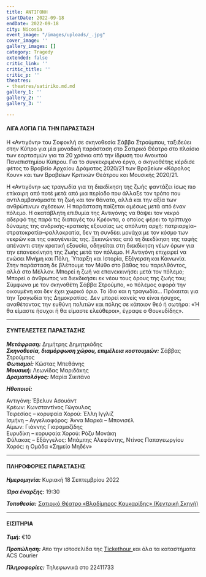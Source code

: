 ```yaml
---
title: ΑΝΤΙΓΟΝΗ
startDate: 2022-09-18
endDate: 2022-09-18
city: Nicosia
event_image: "/images/uploads/_.jpg"
cover_image: ''
gallery_images: []
category: Tragedy
extended: false
critic_link: ''
critic_title: ''
critic_p: ''
theatres:
- theatres/satiriko.md.md
gallery_1: ''
gallery_2: ''
gallery_3: ''

---
```

#### ΛΙΓΑ ΛΟΓΙΑ ΓΙΑ ΤΗΝ ΠΑΡΑΣΤΑΣΗ

Η «Αντιγόνη» του Σοφοκλή σε σκηνοθεσία Σάββα Στρούμπου, ταξιδεύει στην Κύπρο για μία μοναδική παράσταση στο Σατιρικό Θέατρο στο πλαίσιο των εορτασμών για τα 20 χρόνια από την ίδρυση του Ανοικτού Πανεπιστημίου Κύπρου. Για το συγκεκριμένο έργο, ο σκηνοθέτης κέρδισε φέτος το Βραβείο Αρχαίου Δράματος 2020/21 των Βραβείων «Κάρολος Κουν» και των Βραβείων Κριτικών Θεάτρου και Μουσικής 2020/21.

Η «Αντιγόνη» ως τραγωδία για τη διεκδίκηση της ζωής φαντάζει ίσως πιο επίκαιρη από ποτέ μετά από μια περίοδο που άλλαξε τον τρόπο που αντιλαμβανόμαστε τη ζωή και τον θάνατο, αλλά και την αξία των ανθρώπινων σχέσεων. Η παράσταση παίζεται αμέσως μετά από έναν πόλεμο. Η ακατάβλητη επιθυμία της Αντιγόνης να θάψει τον νεκρό αδερφό της παρά τις διαταγές του Κρέοντα, ο οποίος φέρει το τρίπτυχο δύναμης της ανδρικής-κρατικής εξουσίας ως απόλυτη αρχή: πατριαρχία–στρατοκρατία–φαλλοκρατία, δεν τη συνδέει μονάχα με τον κόσμο των νεκρών και της οικογένειάς της. Ξεκινώντας από τη διεκδίκηση της ταφής απέναντι στην κρατική εξουσία, οδηγείται στη διεκδίκηση νέων όρων για την επανεκκίνηση της Ζωής μετά τον πόλεμο. Η Αντιγόνη επιχειρεί να ενώσει Μνήμη και Πόλη, Ύπαρξη και Ιστορία, Εξέγερση και Κοινωνία. Στην παράσταση δε βλέπουμε τον Μύθο στο βάθος του παρελθόντος, αλλά στο Μέλλον. Μπορεί η ζωή να επανεκκινήσει μετά τον πόλεμο; Μπορεί ο άνθρωπος να διεκδικήσει εκ νέου τους όρους της ζωής του; Σύμφωνα με τον σκηνοθέτη Σάββα Στρούμπο, «ο πόλεμος αφορά την οικουμένη και δεν έχει χωρικό όριο. Το ίδιο και η τραγωδία... Πρόκειται για την Τραγωδία της Δημοκρατίας. Δεν μπορεί κανείς να είναι ήσυχος, αναθέτοντας την ευθύνη πολιτών και πόλης σε κάποιον θεό ή σωτήρα: «Ή θα είμαστε ήσυχοι ή θα είμαστε ελεύθεροι», έγραφε ο Θουκυδίδης».

***

#### ΣΥΝΤΕΛΕΣΤΕΣ ΠΑΡΑΣΤΑΣΗΣ

**_Μετάφραση:_** Δημήτρης Δημητριάδης  
**_Σκηνοθεσία, διαμόρφωση χώρου, επιμέλεια κοστουμιών:_** Σάββας Στρούμπος  
**_Φωτισμοί:_** Κώστας Μπεθάνης  
**_Μουσική:_** Λεωνίδας Μαριδάκης  
**_Δραματολόγος:_** Μαρία Σικιτάνο

**_Ηθοποιοί:_**

Αντιγόνη: Έβελυν Ασουάντ  
Κρέων: Κωνσταντίνος Γώγουλος  
Τειρεσίας – κορυφαία Χορού: Έλλη Ιγγλίζ  
Ισμήνη – Αγγελιαφόρος: Άννα Μαρκά – Μπονισέλ  
Αίμων: Γιάννης Γιαραμαζίδης  
Ευρυδίκη – κορυφαία Χορού: Ρόζυ Μονάκη  
Φύλακας – Εξάγγελος: Μπάμπης Αλεφάντης, Ντίνος Παπαγεωργίου  
Χορός: η Ομάδα «Σημείο Μηδέν»

***

#### ΠΛΗΡΟΦΟΡΙΕΣ ΠΑΡΑΣΤΑΣΗΣ

**_Ημερομηνία:_** Κυριακή 18 Σεπτεμβρίου 2022

**_Ώρα έναρξης:_** 19:30

**_Τοποθεσία:_** [Σατιρικό Θέατρο «Βλαδίμηρος Καυκαρίδης» (Κεντρική Σκηνή)](?#map)

***

#### ΕΙΣΙΤΗΡΙΑ

**_Τιμή:_** €10

**_Προπώληση:_** Απο την ιστοσελίδα της [Tickethour ](https://shop.tickethour.com/ticketmaster_se_3952.html "Tickethour")και όλα τα καταστήματα ACS Courier

**_Πληροφορίες:_** Τηλεφωνικά στο 22411733